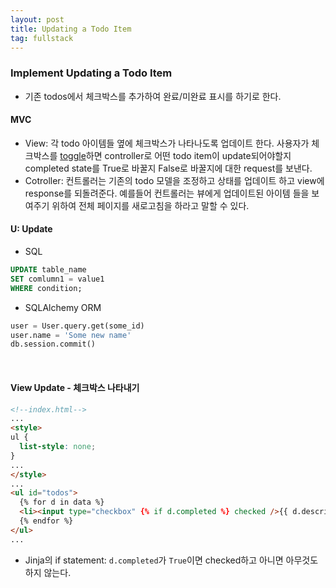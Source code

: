 ```yaml
---
layout: post
title: Updating a Todo Item
tag: fullstack
---
```


### Implement Updating a Todo Item
- 기존 todos에서 체크박스를 추가하여 완료/미완료 표시를 하기로 한다.

#### MVC 
- View: 각 todo 아이템들 옆에 체크박스가 나타나도록 업데이트 한다. 사용자가 체크박스를 [toggle](http://www.terms.co.kr/toggle.htm)하면 controller로 어떤 todo item이 update되어야할지
completed state를 True로 바꿀지 False로 바꿀지에 대한 request를 보낸다.
- Cotroller: 컨트롤러는 기존의 todo 모델을 조정하고 상태를 업데이트 하고 view에 response를 되돌려준다. 예를들어 컨트롤러는 뷰에게 업데이트된 아이템
들을 보여주기 위하여 전체 페이지를 새로고침을 하라고 말할 수 있다.

#### U: Update
- SQL
```sql
UPDATE table_name
SET comlumn1 = value1
WHERE condition;
```

- SQLAlchemy ORM
```python
user = User.query.get(some_id)
user.name = 'Some new name'
db.session.commit()
```

<br>

#### View Update - 체크박스 나타내기
```html
<!--index.html-->
...
<style>
ul {
  list-style: none;
}
...
</style>
...
<ul id="todos">
  {% for d in data %}
  <li><input type="checkbox" {% if d.completed %} checked />{{ d.description }}</li>
  {% endfor %}
</ul>
...
```
- Jinja의 if statement: `d.completed`가 `True`이면 checked하고 아니면 아무것도 하지 않는다.




